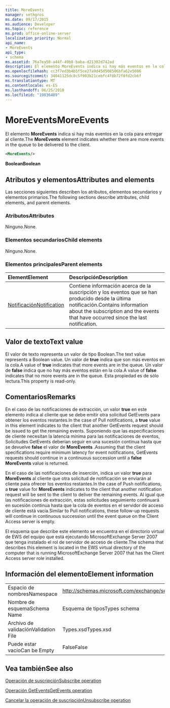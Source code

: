 ```yaml
---
title: MoreEvents
manager: sethgros
ms.date: 09/17/2015
ms.audience: Developer
ms.topic: reference
ms.prod: office-online-server
localization_priority: Normal
api_name:
- MoreEvents
api_type:
- schema
ms.assetid: 76a7ea58-a44f-49b8-baba-d21302d742ad
description: El elemento MoreEvents indica si hay más eventos en la cola para entregar al cliente.
ms.openlocfilehash: cc3f7ed3b4b5f5ce27a9d45d508506bfa62e5086
ms.sourcegitcommit: 34041125dc8c5f993b21cebfc4f8b72f0fd2cb6f
ms.translationtype: MT
ms.contentlocale: es-ES
ms.lasthandoff: 06/25/2018
ms.locfileid: "19836489"
---
```

# <a name="moreevents"></a><span data-ttu-id="f4d17-103">MoreEvents</span><span class="sxs-lookup"><span data-stu-id="f4d17-103">MoreEvents</span></span>

<span data-ttu-id="f4d17-104">El elemento **MoreEvents** indica si hay más eventos en la cola para entregar al cliente.</span><span class="sxs-lookup"><span data-stu-id="f4d17-104">The **MoreEvents** element indicates whether there are more events in the queue to be delivered to the client.</span></span> 
  
```xml
<MoreEvents/>
```

 <span data-ttu-id="f4d17-105">**Boolean**</span><span class="sxs-lookup"><span data-stu-id="f4d17-105">**Boolean**</span></span>
## <a name="attributes-and-elements"></a><span data-ttu-id="f4d17-106">Atributos y elementos</span><span class="sxs-lookup"><span data-stu-id="f4d17-106">Attributes and elements</span></span>

<span data-ttu-id="f4d17-107">Las secciones siguientes describen los atributos, elementos secundarios y elementos primarios.</span><span class="sxs-lookup"><span data-stu-id="f4d17-107">The following sections describe attributes, child elements, and parent elements.</span></span>
  
### <a name="attributes"></a><span data-ttu-id="f4d17-108">Atributos</span><span class="sxs-lookup"><span data-stu-id="f4d17-108">Attributes</span></span>

<span data-ttu-id="f4d17-109">Ninguno.</span><span class="sxs-lookup"><span data-stu-id="f4d17-109">None.</span></span>
  
### <a name="child-elements"></a><span data-ttu-id="f4d17-110">Elementos secundarios</span><span class="sxs-lookup"><span data-stu-id="f4d17-110">Child elements</span></span>

<span data-ttu-id="f4d17-111">Ninguno.</span><span class="sxs-lookup"><span data-stu-id="f4d17-111">None.</span></span>
  
### <a name="parent-elements"></a><span data-ttu-id="f4d17-112">Elementos principales</span><span class="sxs-lookup"><span data-stu-id="f4d17-112">Parent elements</span></span>

|<span data-ttu-id="f4d17-113">**Element**</span><span class="sxs-lookup"><span data-stu-id="f4d17-113">**Element**</span></span>|<span data-ttu-id="f4d17-114">**Descripción**</span><span class="sxs-lookup"><span data-stu-id="f4d17-114">**Description**</span></span>|
|:-----|:-----|
|[<span data-ttu-id="f4d17-115">Notificación</span><span class="sxs-lookup"><span data-stu-id="f4d17-115">Notification</span></span>](notification-ex15websvcsotherref.md) <br/> |<span data-ttu-id="f4d17-116">Contiene información acerca de la suscripción y los eventos que se han producido desde la última notificación.</span><span class="sxs-lookup"><span data-stu-id="f4d17-116">Contains information about the subscription and the events that have occurred since the last notification.</span></span>  <br/> |
   
## <a name="text-value"></a><span data-ttu-id="f4d17-117">Valor de texto</span><span class="sxs-lookup"><span data-stu-id="f4d17-117">Text value</span></span>

<span data-ttu-id="f4d17-118">El valor de texto representa un valor de tipo Boolean.</span><span class="sxs-lookup"><span data-stu-id="f4d17-118">The text value represents a Boolean value.</span></span> <span data-ttu-id="f4d17-119">Un valor de **true** indica que son más eventos en la cola.</span><span class="sxs-lookup"><span data-stu-id="f4d17-119">A value of **true** indicates that more events are in the queue.</span></span> <span data-ttu-id="f4d17-120">Un valor de **false** indica que no hay más eventos están en la cola.</span><span class="sxs-lookup"><span data-stu-id="f4d17-120">A value of **false** indicates that no more events are in the queue.</span></span> <span data-ttu-id="f4d17-121">Esta propiedad es de sólo lectura.</span><span class="sxs-lookup"><span data-stu-id="f4d17-121">This property is read-only.</span></span> 
  
## <a name="remarks"></a><span data-ttu-id="f4d17-122">Comentarios</span><span class="sxs-lookup"><span data-stu-id="f4d17-122">Remarks</span></span>

<span data-ttu-id="f4d17-123">En el caso de las notificaciones de extracción, un valor **true** en este elemento indica al cliente que se debe emitir otra solicitud GetEvents para obtener los eventos restantes.</span><span class="sxs-lookup"><span data-stu-id="f4d17-123">In the case of Pull notifications, a **true** value in this element indicates to the client that another GetEvents request should be issued to get the remaining events.</span></span> <span data-ttu-id="f4d17-124">Suponiendo que las especificaciones de cliente necesitan la latencia mínima para las notificaciones de eventos, Solicitudes GetEvents deberían seguir en una sucesión continua hasta que se devuelve **false** el valor de **MoreEvents** .</span><span class="sxs-lookup"><span data-stu-id="f4d17-124">Assuming that the client specifications require minimum latency for event notifications, GetEvents requests should continue in a continuous succession until a **false** **MoreEvents** value is returned.</span></span> 
  
<span data-ttu-id="f4d17-125">En el caso de las notificaciones de inserción, indica un valor **true** para **MoreEvents** al cliente que otra solicitud de notificación se enviarán al cliente para ofrecer los eventos restantes.</span><span class="sxs-lookup"><span data-stu-id="f4d17-125">In the case of Push notifications, a **true** value for **MoreEvents** indicates to the client that another notification request will be sent to the client to deliver the remaining events.</span></span> <span data-ttu-id="f4d17-126">Al igual que las notificaciones de extracción, estas solicitudes seguimiento continuará en sucesión continua hasta que la cola de eventos en el servidor de acceso de cliente está vacía.</span><span class="sxs-lookup"><span data-stu-id="f4d17-126">Similar to Pull notifications, these follow-up requests will continue in continuous succession until the event queue on the Client Access server is empty.</span></span> 
  
<span data-ttu-id="f4d17-127">El esquema que describe este elemento se encuentra en el directorio virtual de EWS del equipo que está ejecutando MicrosoftExchange Server 2007 que tenga instalado el rol de servidor de acceso de cliente.</span><span class="sxs-lookup"><span data-stu-id="f4d17-127">The schema that describes this element is located in the EWS virtual directory of the computer that is running MicrosoftExchange Server 2007 that has the Client Access server role installed.</span></span>
  
## <a name="element-information"></a><span data-ttu-id="f4d17-128">Información del elemento</span><span class="sxs-lookup"><span data-stu-id="f4d17-128">Element information</span></span>

|||
|:-----|:-----|
|<span data-ttu-id="f4d17-129">Espacio de nombres</span><span class="sxs-lookup"><span data-stu-id="f4d17-129">Namespace</span></span>  <br/> |http://schemas.microsoft.com/exchange/services/2006/types  <br/> |
|<span data-ttu-id="f4d17-130">Nombre de esquema</span><span class="sxs-lookup"><span data-stu-id="f4d17-130">Schema Name</span></span>  <br/> |<span data-ttu-id="f4d17-131">Esquema de tipos</span><span class="sxs-lookup"><span data-stu-id="f4d17-131">Types schema</span></span>  <br/> |
|<span data-ttu-id="f4d17-132">Archivo de validación</span><span class="sxs-lookup"><span data-stu-id="f4d17-132">Validation File</span></span>  <br/> |<span data-ttu-id="f4d17-133">Types.xsd</span><span class="sxs-lookup"><span data-stu-id="f4d17-133">Types.xsd</span></span>  <br/> |
|<span data-ttu-id="f4d17-134">Puede estar vacío</span><span class="sxs-lookup"><span data-stu-id="f4d17-134">Can be Empty</span></span>  <br/> |<span data-ttu-id="f4d17-135">False</span><span class="sxs-lookup"><span data-stu-id="f4d17-135">False</span></span>  <br/> |
   
## <a name="see-also"></a><span data-ttu-id="f4d17-136">Vea también</span><span class="sxs-lookup"><span data-stu-id="f4d17-136">See also</span></span>



[<span data-ttu-id="f4d17-137">Operación de suscripción</span><span class="sxs-lookup"><span data-stu-id="f4d17-137">Subscribe operation</span></span>](subscribe-operation.md)
  
[<span data-ttu-id="f4d17-138">Operación GetEvents</span><span class="sxs-lookup"><span data-stu-id="f4d17-138">GetEvents operation</span></span>](getevents-operation.md)
  
[<span data-ttu-id="f4d17-139">Cancelar la operación de suscripción</span><span class="sxs-lookup"><span data-stu-id="f4d17-139">Unsubscribe operation</span></span>](unsubscribe-operation.md)

